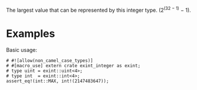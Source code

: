 The largest value that can be represented by this integer type. (2<sup>(32 &minus; 1)</sup> &minus; 1).

# Examples

Basic usage:

```
# #![allow(non_camel_case_types)]
# #[macro_use] extern crate exint_integer as exint;
# type uint = exint::uint<4>;
# type int  = exint::int<4>;
assert_eq!(int::MAX, int!(2147483647));
```

